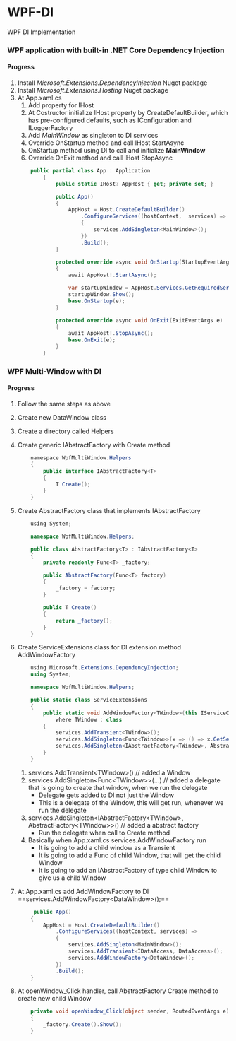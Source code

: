 ﻿# WPF-DI
WPF DI Implementation

### WPF application with built-in .NET Core Dependency Injection

#### Progress

1. Install *Microsoft.Extensions.DependencyInjection* Nuget package
2. Install *Microsoft.Extensions.Hosting* Nuget package
3. At App.xaml.cs
	1. Add property for IHost
	2. At Costructor initialize IHost property by CreateDefaultBuilder, which has pre-configured defaults, such as IConfiguration and ILoggerFactory
	3. Add *MainWindow* as singleton to DI services
	4. Override OnStartup method and call IHost StartAsync 
	5. OnStartup method using DI to call and initialize **MainWindow**
	6. Override OnExit method and call IHost StopAsync
	```c#
		public partial class App : Application
            {
                public static IHost? AppHost { get; private set; }

                public App()
                {
                    AppHost = Host.CreateDefaultBuilder()
                        .ConfigureServices((hostContext,  services) => 
                        {
                            services.AddSingleton<MainWindow>();
                        })
                        .Build();
                }

                protected override async void OnStartup(StartupEventArgs e)
                {
                    await AppHost!.StartAsync();

                    var startupWindow = AppHost.Services.GetRequiredService<MainWindow>();
                    startupWindow.Show();
                    base.OnStartup(e);
                }

                protected override async void OnExit(ExitEventArgs e)
                {
                    await AppHost!.StopAsync();
                    base.OnExit(e);
                }
            }
	```

### WPF Multi-Window with DI

#### Progress

1. Follow the same steps as above
2. Create new DataWindow class
3. Create a directory called Helpers
4. Create generic IAbstractFactory with Create method
    ```c#
        ﻿namespace WpfMultiWindow.Helpers
        {
            public interface IAbstractFactory<T>
            {
                T Create();
            }
        }
    ```
5. Create AbstractFactory class that implements IAbstractFactory
    ```c#
        ﻿using System;

        namespace WpfMultiWindow.Helpers;

        public class AbstractFactory<T> : IAbstractFactory<T>
        {
            private readonly Func<T> _factory;

            public AbstractFactory(Func<T> factory)
            {
                _factory = factory;
            }

            public T Create()
            {
                return _factory();
            }
        }
    ```
6. Create ServiceExtensions class for DI extension method AddWindowFactory
    ```c#
        ﻿using Microsoft.Extensions.DependencyInjection;
        using System;

        namespace WpfMultiWindow.Helpers;

        public static class ServiceExtensions
        {
            public static void AddWindowFactory<TWindow>(this IServiceCollection services) 
                where TWindow : class
            {
                services.AddTransient<TWindow>();
                services.AddSingleton<Func<TWindow>>(x => () => x.GetService<TWindow>()!);
                services.AddSingleton<IAbstractFactory<TWindow>, AbstractFactory<TWindow>>();
            }
        }  
    ```
    1. services.AddTransient\<TWindow>() // added a Window
    2. services.AddSingleton<Func\<TWindow>>(...) // added a delegate that is going to create that window, when we run the delegate
        - Delegate gets added to DI not just the Window
        - This is a delegate of the Window, this will get run, whenever we run the delegate
    3. services.AddSingleton\<IAbstractFactory\<TWindow>, AbstractFactory\<TWindow>>() // added a abstract factory
        - Run the delegate when call to Create method
    4. Basically when App.xaml.cs services.AddWindowFactory run
        - It is going to add a child window as a Transient
        - It is going to add a Func of child Window, that will get the child Window
        - It is going to add an IAbstractFactory of type child Window to give us a child Window

7. At App.xaml.cs add AddWindowFactory to DI
    ==services.AddWindowFactory\<DataWindow>();==
    ```c#
         public App()
        {
            AppHost = Host.CreateDefaultBuilder()
                .ConfigureServices((hostContext, services) =>
                {
                    services.AddSingleton<MainWindow>();
                    services.AddTransient<IDataAccess, DataAccess>();
                    services.AddWindowFactory<DataWindow>();
                })
                .Build();
        }
    ```
8. At openWindow_Click handler, call AbstractFactory Create method to create new child Window
    ```c#
        private void openWindow_Click(object sender, RoutedEventArgs e)
        {
            _factory.Create().Show();
        }
    ```


